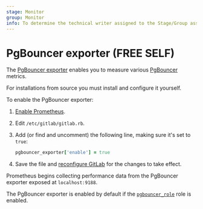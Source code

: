 ```yaml
---
stage: Monitor
group: Monitor
info: To determine the technical writer assigned to the Stage/Group associated with this page, see https://about.gitlab.com/handbook/engineering/ux/technical-writing/#assignments
---
```


# PgBouncer exporter **(FREE SELF)**

The [PgBouncer exporter](https://github.com/prometheus-community/pgbouncer_exporter) enables
you to measure various [PgBouncer](https://www.pgbouncer.org/) metrics.

For installations from source you must install and configure it yourself.

To enable the PgBouncer exporter:

1. [Enable Prometheus](index.md#configuring-prometheus).
1. Edit `/etc/gitlab/gitlab.rb`.
1. Add (or find and uncomment) the following line, making sure it's set to `true`:

   ```ruby
   pgbouncer_exporter['enable'] = true
   ```

1. Save the file and [reconfigure GitLab](../../restart_gitlab.md#omnibus-gitlab-reconfigure)
   for the changes to take effect.

Prometheus begins collecting performance data from the PgBouncer exporter
exposed at `localhost:9188`.

The PgBouncer exporter is enabled by default if the
[`pgbouncer_role`](https://docs.gitlab.com/omnibus/roles/#postgresql-roles)
role is enabled.
